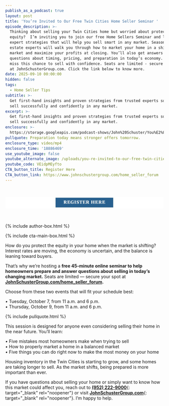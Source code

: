 ```yaml
---
publish_as_a_podcast: true
layout: post
title: 'You’re Invited to Our Free Twin Cities Home Seller Seminar '
episode_description: >-
  Thinking about selling your Twin Cities home but worried about protecting your
  equity?  I’m inviting you to join our free Home Sellers Seminar and learn
  expert strategies that will help you sell smart in any market. Seasoned real
  estate experts will walk you through how to market your home in a shifting
  market and maximize your profits at closing. You’ll also get answers to your
  questions about timing, pricing, and preparation in today’s economy. Don’t
  miss this chance to sell with confidence. Seats are limited - secure your spot
  at JohnSchusterGroup.com. Click the link below to know more.
date: 2025-09-10 00:00:00
hidden: false
tags:
  - Home Seller Tips
subtitle: >-
  Get first-hand insights and proven strategies from trusted experts so you can
  sell successfully and confidently in any market.
excerpt: >-
  Get first-hand insights and proven strategies from trusted experts so you can
  sell successfully and confidently in any market.
enclosure: >-
  https://storage.googleapis.com/podcast-shows/John%20Schuster/You%E2%80%99re%20Invited%20to%20Our%20Free%20Twin%20Cities%20Home%20Seller%20Seminar.mp4
pullquote: Preparation today means stronger offers tomorrow.
enclosure_type: video/mp4
enclosure_time: '18886469'
use_youtube_image: false
youtube_alternate_image: /uploads/you-re-invited-to-our-free-twin-cities-home-seller-seminar.jpg
youtube_code: VEidpMEyfto
CTA_button_title: Register Here
CTA_button_link: https://www.johnschustergroup.com/home_seller_forum
---
```

&nbsp;
<div style="text-align:center;">
  <a href="https://www.johnschustergroup.com/home_seller_forum" target="_blank">
    <img src="/uploads/you-re-invited-to-our-free-twin-cities-home-seller-seminar-btn.jpg" alt="Register Here" />
  </a>
</div>

&nbsp;

{% include author-box.html %}

{% include cta-main-box.html %}

How do you protect the equity in your home when the market is shifting? Interest rates are moving, the economy is uncertain, and the balance is leaning toward buyers.

That’s why we’re hosting a **free 45-minute online seminar to help homeowners prepare and answer questions about selling in today’s changing market.** Seats are limited — secure your spot at [**JohnSchusterGroup.com/home\_seller\_forum**](https://www.johnschustergroup.com/home_seller_forum)**.**

Choose from these two events that will fit your schedule best:

*•* Tuesday, October 7, from 11 a.m. and 6 p.m.<br>*•* Thursday, October 9, from 11 a.m. and 6 p.m.

{% include pullquote.html %}

This session is designed for anyone even considering selling their home in the near future. You’ll learn:

*•* Five mistakes most homeowners make when trying to sell<br>*•* How to properly market a home in a balanced market<br>*•* Five things you can do right now to make the most money on your home

Housing inventory in the Twin Cities is starting to grow, and some homes are taking longer to sell. As the market shifts, being prepared is more important than ever.

If you have questions about selling your home or simply want to know how this market could affect you, reach out to [**(952) 222-9000**](tel:9522229000){: target="_blank" rel="noopener"} or visit [**JohnSchusterGroup.com**](https://www.johnschustergroup.com/home_seller_forum){: target="_blank" rel="noopener"}. I’m happy to help.